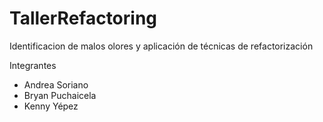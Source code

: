 # TallerRefactoring
Identificacion de malos olores y aplicación de técnicas de refactorización


Integrantes
- Andrea Soriano
- Bryan Puchaicela
- Kenny Yépez
